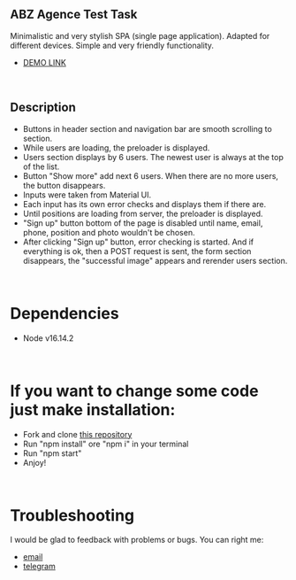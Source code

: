 ## ABZ Agence Test Task

Minimalistic and very stylish SPA (single page application). Adapted for different devices. Simple and very friendly functionality.

* [DEMO LINK](https://uliton.github.io/abz_form/)
<br>

## Description
* Buttons in header section and navigation bar are smooth scrolling to section.
* While users are loading, the preloader is displayed.
* Users section displays by 6 users. The newest user is always at the top of the list.
* Button "Show more" add next 6 users. When there are no more users, the button disappears.
* Inputs were taken from Material UI.
* Each input has its own error checks and displays them if there are.
* Until positions are loading from server, the preloader is displayed.
* "Sign up" button bottom of the page is disabled until name, email, phone, position and photo wouldn't be chosen.
* After clicking "Sign up" button, error checking is started. And if everything is ok, then a POST request is sent, the form section disappears, the "successful image" appears and rerender users section.
<br>

# Dependencies
* Node v16.14.2
<br>

# If you want to change some code just make installation:
* Fork and clone [this repository](https://github.com/uliton/abz_test_task)
* Run "npm install" ore "npm i" in your terminal
* Run "npm start"
* Anjoy!
<br>

# Troubleshooting
I would be glad to feedback with problems or bugs.
You can right me:
* [email](mailto:al.haruca@gmail.com)
* [telegram](https://tlgg.ru/@a_haruca)
